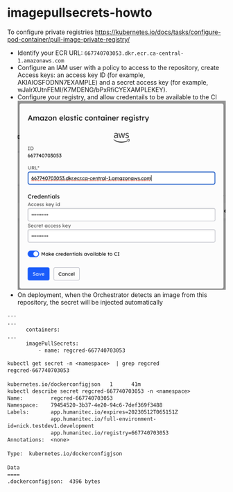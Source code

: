 # imagepullsecrets-howto

To configure private registries https://kubernetes.io/docs/tasks/configure-pod-container/pull-image-private-registry/

- Identify your ECR URL: `667740703053.dkr.ecr.ca-central-1.amazonaws.com`
- Configure an IAM user with a policy to access to the repository, create Access keys: an access key ID (for example, AKIAIOSFODNN7EXAMPLE) and a secret access key (for example, wJalrXUtnFEMI/K7MDENG/bPxRfiCYEXAMPLEKEY).
- Configure your registry, and allow credentails to be available to the CI
![Registries](images/registries.png)
- On deployment, when the Orchestrator detects an image from this repository, the secret will be injected automatically
```
---
...
      containers:
...
      imagePullSecrets:
          - name: regcred-667740703053
```

```
kubectl get secret -n <namespace>  | grep regcred
regcred-667740703053 
                                                    kubernetes.io/dockerconfigjson   1      41m
kubectl describe secret regcred-667740703053 -n <namespace>
Name:         regcred-667740703053
Namespace:    79454520-3b37-4e20-94c6-7def369f3488
Labels:       app.humanitec.io/expires=20230512T065151Z
              app.humanitec.io/full-environment-id=nick.testdev1.development
              app.humanitec.io/registry=667740703053
Annotations:  <none>

Type:  kubernetes.io/dockerconfigjson

Data
====
.dockerconfigjson:  4396 bytes
```
